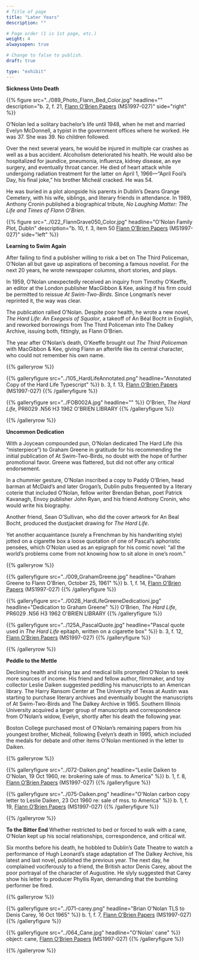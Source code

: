 ```yaml
---
# Title of page
title: "Later Years"
description: ""

# Page order (1 is 1st page, etc.)
weight: 4
alwaysopen: true

# Change to false to publish.
draft: true

type: "exhibit"
---
```

**Sickness Unto Death**

{{% figure src="../089_Photo_Flann_Bed_Color.jpg"
           headline="" 
           description="b. 2, f. 21, [Flann O’Brien Papers](https://bc-primo.hosted.exlibrisgroup.com/primo-explore/fulldisplay?docid=ALMA-BC21332671220001021&context=L&vid=bclib_new&search_scope=bcl&tab=bcl_only&lang=en_US) (MS1997-027)" 
           side="right" %}}

O’Nolan led a solitary bachelor’s life until 1948, when he met and married Evelyn McDonnell, a typist in the government offices where he worked. He was 37. She was 39. No children followed.

Over the next several years, he would be injured in multiple car crashes as well as a bus accident. Alcoholism  deteriorated his health. He would also be hospitalized for jaundice, pneumonia, influenza, kidney disease, an eye surgery, and eventually throat cancer. He died of heart attack while undergoing radiation treatment for the latter on April 1, 1966—“April Fool’s Day, his final joke,” his brother Micheál cracked. He was 54.

He was buried in a plot alongside his parents in Dublin’s Deans Grange Cemetery, with his wife, siblings, and literary friends in attendance. In 1989, Anthony Cronin published a biographical tribute, *No Laughing Matter: The Life and Times of Flann O’Brien*.

{{% figure src="../022_FlannGrave050_Color.jpg"
           headline="O'Nolan Family Plot, Dublin" 
           description="b. 10, f. 3, item 50 [Flann O’Brien Papers](https://bc-primo.hosted.exlibrisgroup.com/primo-explore/fulldisplay?docid=ALMA-BC21332671220001021&context=L&vid=bclib_new&search_scope=bcl&tab=bcl_only&lang=en_US) (MS1997-027)" 
           side="left" %}}

**Learning to Swim Again**

After failing to find a publisher willing to risk a bet on The Third Policeman, O’Nolan all but gave up aspirations of becoming a famous novelist. For the next 20 years, he wrote newspaper columns, short stories, and plays.

In 1959, O’Nolan unexpectedly received an inquiry from Timothy O’Keeffe, an editor at the London publisher MacGibbon & Kee, asking if his firm could be permitted to reissue *At Swim-Two-Birds*. Since Longman’s never reprinted it, the way was clear.

The publication rallied O’Nolan. Despite poor health, he wrote a new novel, *The Hard Life: An Exegesis of Squalor*, a takeoff of An Béal Bocht in English, and reworked borrowings from The Third Policeman into The Dalkey Archive, issuing both, fittingly, as Flann O’Brien.

The year after O’Nolan’s death, O’Keeffe brought out *The Third Policeman* with MacGibbon & Kee, giving Flann an afterlife like its central character, who could not remember his own name.

{{% galleryrow %}}

{{% galleryfigure src="../105_HardLifeAnnotated.png" headline="Annotated Copy of the Hard Life Typescript" %}}
b. 3, f. 13, [Flann O’Brien Papers](https://bc-primo.hosted.exlibrisgroup.com/primo-explore/fulldisplay?docid=ALMA-BC21332671220001021&context=L&vid=bclib_new&search_scope=bcl&tab=bcl_only&lang=en_US) (MS1997-027)
{{% /galleryfigure %}}

{{% galleryfigure src="../FOB002A.jpg" headline="" %}}
O'Brien, *The Hard Life*, PR6029 .N56 H3 1962 O'BRIEN LIBRARY
{{% /galleryfigure %}}

{{% /galleryrow %}}

**Uncommon Dedication**

With a Joycean compounded pun, O’Nolan dedicated The Hard Life (his “misterpiece”) to Graham Greene in gratitude for his recommending the initial publication of At Swim-Two-Birds, no doubt with the hope of further promotional favor. Greene was flattered, but did not offer any critical endorsement.

In a chummier gesture, O’Nolan inscribed a copy to Paddy O’Brien, head barman at McDaid’s and later Grogan’s, Dublin pubs frequented by a literary coterie that included O’Nolan, fellow writer Brendan Behan, poet Patrick Kavanagh, Envoy publisher John Ryan, and his friend Anthony Cronin, who would write his biography.

Another friend, Sean O’Sullivan, who did the cover artwork for An Beal Bocht, produced the dustjacket drawing for *The Hard Life*.

Yet another acquaintance (surely a Frenchman by his handwriting style) jotted on a cigarette box a loose quotation of one of Pascal’s aphoristic pensées, which O’Nolan used as an epigraph for his comic novel: “all the world’s problems come from not knowing how to sit alone in one’s room.”

{{% galleryrow %}}

{{% galleryfigure src="../009_GrahamGreene.jpg" headline="Graham Greene to Flann O'Brien, October 25, 1961" %}}
b. 1, f. 14, [Flann O’Brien Papers](https://bc-primo.hosted.exlibrisgroup.com/primo-explore/fulldisplay?docid=ALMA-BC21332671220001021&context=L&vid=bclib_new&search_scope=bcl&tab=bcl_only&lang=en_US) (MS1997-027)
{{% /galleryfigure %}}

{{% galleryfigure src="../002B_HardLifeGreeneDedicationi.jpg" headline="Dedication to Graham Greene" %}}
O'Brien, *The Hard Life*, PR6029 .N56 H3 1962 O'BRIEN LIBRARY
{{% /galleryfigure %}}

{{% galleryfigure src="../125A_PascalQuote.jpg" headline="Pascal quote used in *The Hard Life* epitaph, written on a cigarette box" %}}
b. 3, f. 12, [Flann O’Brien Papers](https://bc-primo.hosted.exlibrisgroup.com/primo-explore/fulldisplay?docid=ALMA-BC21332671220001021&context=L&vid=bclib_new&search_scope=bcl&tab=bcl_only&lang=en_US) (MS1997-027)
{{% /galleryfigure %}}

{{% /galleryrow %}}

**Peddle to the Mettle**

Declining health and rising tax and medical bills prompted O’Nolan to seek more sources of income. His friend and fellow author, filmmaker, and toy collector Leslie Daiken suggested peddling his manuscripts to an American library. The Harry Ransom Center at The University of Texas at Austin was starting to purchase literary archives and eventually bought the manuscripts of At Swim-Two-Birds and The Dalkey Archive in 1965. Southern Illinois University acquired a larger group of manuscripts and correspondence from O’Nolan’s widow, Evelyn, shortly after his death the following year.

Boston College purchased most of O’Nolan’s remaining papers from his youngest brother, Micheál, following Evelyn’s death in 1995, which included the medals for debate and other items O’Nolan mentioned in the letter to Daiken.

{{% galleryrow %}}

{{% galleryfigure src="../072-Daiken.png" headline="Leslie Daiken to O'Nolan, 19 Oct 1960, re: brokering sale of mss. to America" %}}
b. 1, f. 8, [Flann O’Brien Papers](https://bc-primo.hosted.exlibrisgroup.com/primo-explore/fulldisplay?docid=ALMA-BC21332671220001021&context=L&vid=bclib_new&search_scope=bcl&tab=bcl_only&lang=en_US) (MS1997-027)
{{% /galleryfigure %}}

{{% galleryfigure src="../075-Daiken.png" headline="O'Nolan carbon copy letter to Leslie Daiken, 23 Oct 1960 re: sale of mss. to America" %}}
b. 1, f. 19, [Flann O’Brien Papers](https://bc-primo.hosted.exlibrisgroup.com/primo-explore/fulldisplay?docid=ALMA-BC21332671220001021&context=L&vid=bclib_new&search_scope=bcl&tab=bcl_only&lang=en_US) (MS1997-027)
{{% /galleryfigure %}}

{{% /galleryrow %}}

**To the Bitter End**
Whether restricted to bed or forced to walk with a cane, O’Nolan kept up his social relationships, correspondence, and critical wit.

Six months before his death, he hobbled to Dublin’s Gate Theatre to watch a performance of Hugh Leonard’s stage adaptation of The Dalkey Archive, his latest and last novel, published the previous year. The next day, he complained vociferously to a friend, the British actor Denis Carey, about the poor portrayal of the character of Augustine. He slyly suggested that Carey show his letter to producer Phyllis Ryan, demanding that the bumbling performer be fired.

{{% galleryrow %}}

{{% galleryfigure src="../071-carey.png" headline="Brian O'Nolan TLS to Denis Carey, 16 Oct 1965" %}}
b. 1, f. 7, [Flann O’Brien Papers](https://bc-primo.hosted.exlibrisgroup.com/primo-explore/fulldisplay?docid=ALMA-BC21332671220001021&context=L&vid=bclib_new&search_scope=bcl&tab=bcl_only&lang=en_US) (MS1997-027)
{{% /galleryfigure %}}

{{% galleryfigure src="../064_Cane.jpg" headline="O'Nolan' cane" %}}
object: cane, [Flann O’Brien Papers](https://bc-primo.hosted.exlibrisgroup.com/primo-explore/fulldisplay?docid=ALMA-BC21332671220001021&context=L&vid=bclib_new&search_scope=bcl&tab=bcl_only&lang=en_US) (MS1997-027)
{{% /galleryfigure %}}

{{% /galleryrow %}}
